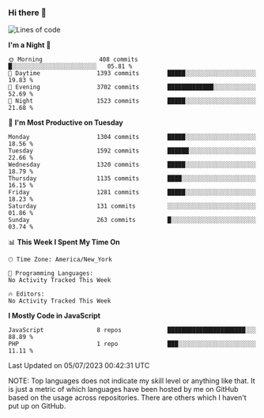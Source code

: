 ### Hi there 👋

<!--
**LynxJinxxy/LynxJinxxy** is a ✨ _special_ ✨ repository because its `README.md` (this file) appears on your GitHub profile.

Here are some ideas to get you started:

- 🔭 I’m currently working on ...
- 🌱 I’m currently learning ...
- 👯 I’m looking to collaborate on ...
- 🤔 I’m looking for help with ...
- 💬 Ask me about ...
- 📫 How to reach me: ...
- 😄 Pronouns: ...
- ⚡ Fun fact: ...
-->

<!--START_SECTION:waka-->
![Lines of code](https://img.shields.io/badge/From%20Hello%20World%20I%27ve%20Written-15.1%20million%20lines%20of%20code-blue)

**I'm a Night 🦉** 

```text
🌞 Morning                408 commits         █░░░░░░░░░░░░░░░░░░░░░░░░   05.81 % 
🌆 Daytime                1393 commits        █████░░░░░░░░░░░░░░░░░░░░   19.83 % 
🌃 Evening                3702 commits        █████████████░░░░░░░░░░░░   52.69 % 
🌙 Night                  1523 commits        █████░░░░░░░░░░░░░░░░░░░░   21.68 % 
```
📅 **I'm Most Productive on Tuesday** 

```text
Monday                   1304 commits        █████░░░░░░░░░░░░░░░░░░░░   18.56 % 
Tuesday                  1592 commits        ██████░░░░░░░░░░░░░░░░░░░   22.66 % 
Wednesday                1320 commits        █████░░░░░░░░░░░░░░░░░░░░   18.79 % 
Thursday                 1135 commits        ████░░░░░░░░░░░░░░░░░░░░░   16.15 % 
Friday                   1281 commits        █████░░░░░░░░░░░░░░░░░░░░   18.23 % 
Saturday                 131 commits         ░░░░░░░░░░░░░░░░░░░░░░░░░   01.86 % 
Sunday                   263 commits         █░░░░░░░░░░░░░░░░░░░░░░░░   03.74 % 
```


📊 **This Week I Spent My Time On** 

```text
🕑︎ Time Zone: America/New_York

💬 Programming Languages: 
No Activity Tracked This Week

🔥 Editors: 
No Activity Tracked This Week
```

**I Mostly Code in JavaScript** 

```text
JavaScript               8 repos             ██████████████████████░░░   88.89 % 
PHP                      1 repo              ███░░░░░░░░░░░░░░░░░░░░░░   11.11 % 
```




 Last Updated on 05/07/2023 00:42:31 UTC
<!--END_SECTION:waka-->
NOTE: Top languages does not indicate my skill level or anything like that. It is just a metric of which languages have been hosted by me on GitHub based on the usage across repositories. There are others which I haven't put up on GitHub.
